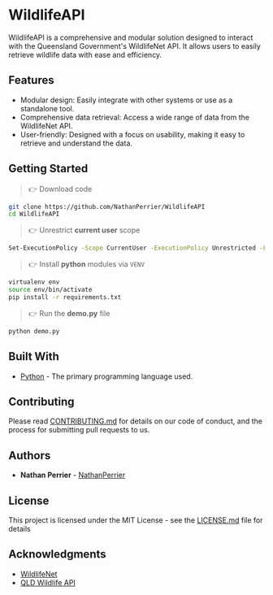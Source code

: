 # WildlifeAPI

WildlifeAPI is a comprehensive and modular solution designed to interact with the Queensland Government's WildlifeNet API. It allows users to easily retrieve wildlife data with ease and efficiency.

## Features

- Modular design: Easily integrate with other systems or use as a standalone tool.
- Comprehensive data retrieval: Access a wide range of data from the WildlifeNet API.
- User-friendly: Designed with a focus on usability, making it easy to retrieve and understand the data.

## Getting Started

> 👉 Download code

```bash
git clone https://github.com/NathanPerrier/WildlifeAPI
cd WildlifeAPI
```

> 👉 Unrestrict **current user** scope   

```bash
Set-ExecutionPolicy -Scope CurrentUser -ExecutionPolicy Unrestricted -Force;
```

> 👉 Install **python** modules via `VENV`  

```bash
virtualenv env
source env/bin/activate
pip install -r requirements.txt
```

> 👉 Run the **demo.py** file  

```bash
python demo.py
```

## Built With

* [Python](https://www.python.org/) - The primary programming language used.

## Contributing

Please read [CONTRIBUTING.md](https://gist.github.com/PurpleBooth/b24679402957c63ec426) for details on our code of conduct, and the process for submitting pull requests to us.

## Authors

* **Nathan Perrier** - [NathanPerrier](https://github.com/NathanPerrier)

## License

This project is licensed under the MIT License - see the [LICENSE.md](LICENSE.md) file for details

## Acknowledgments

- [WildlifeNet](https://www.qld.gov.au/environment/plants-animals/species-information/wildnet)
- [QLD Wildlife API](https://www.data.qld.gov.au/dataset/qld-wildlife-data-api)